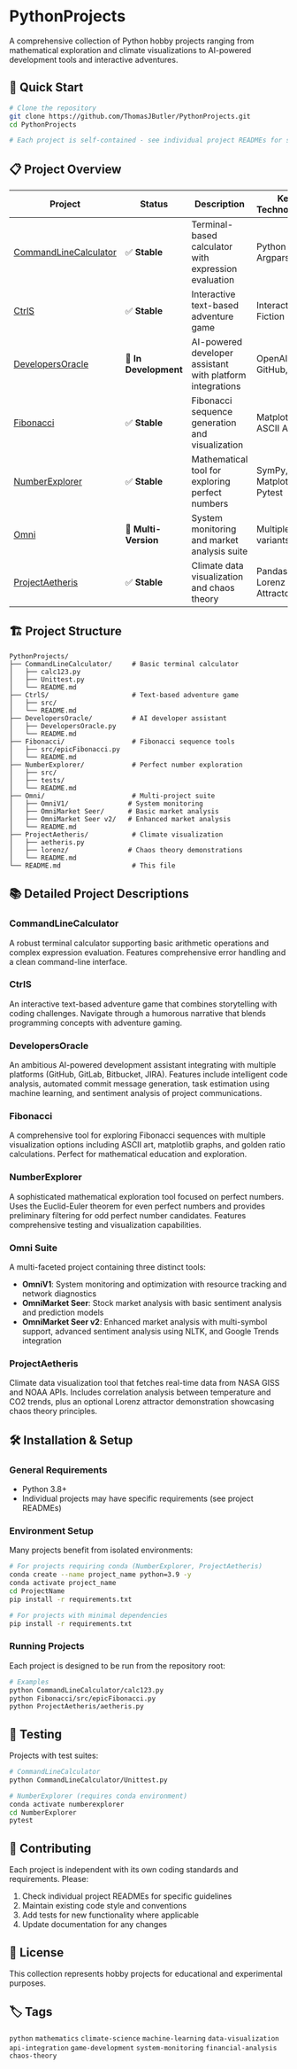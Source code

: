 # PythonProjects

A comprehensive collection of Python hobby projects ranging from mathematical exploration and climate visualizations to AI-powered development tools and interactive adventures.

## 🚀 Quick Start

```bash
# Clone the repository
git clone https://github.com/ThomasJButler/PythonProjects.git
cd PythonProjects

# Each project is self-contained - see individual project READMEs for specific setup
```

## 📋 Project Overview

| Project | Status | Description | Key Technologies |
|---------|--------|-------------|------------------|
| [CommandLineCalculator](./CommandLineCalculator/) | ✅ **Stable** | Terminal-based calculator with expression evaluation | Python AST, Argparse |
| [CtrlS](./CtrlS/) | ✅ **Stable** | Interactive text-based adventure game | Interactive Fiction |
| [DevelopersOracle](./DevelopersOracle/) | 🚧 **In Development** | AI-powered developer assistant with platform integrations | OpenAI, JIRA, GitHub, ML |
| [Fibonacci](./Fibonacci/) | ✅ **Stable** | Fibonacci sequence generation and visualization | Matplotlib, ASCII Art |
| [NumberExplorer](./NumberExplorer/) | ✅ **Stable** | Mathematical tool for exploring perfect numbers | SymPy, Matplotlib, Pytest |
| [Omni](./Omni/) | 🔄 **Multi-Version** | System monitoring and market analysis suite | Multiple variants |
| [ProjectAetheris](./ProjectAetheris/) | ✅ **Stable** | Climate data visualization and chaos theory | Pandas, APIs, Lorenz Attractor |

## 🏗️ Project Structure

```
PythonProjects/
├── CommandLineCalculator/     # Basic terminal calculator
│   ├── calc123.py
│   ├── Unittest.py
│   └── README.md
├── CtrlS/                     # Text-based adventure game
│   ├── src/
│   └── README.md
├── DevelopersOracle/          # AI developer assistant
│   ├── DevelopersOracle.py
│   └── README.md
├── Fibonacci/                 # Fibonacci sequence tools
│   ├── src/epicFibonacci.py
│   └── README.md
├── NumberExplorer/            # Perfect number exploration
│   ├── src/
│   ├── tests/
│   └── README.md
├── Omni/                      # Multi-project suite
│   ├── OmniV1/               # System monitoring
│   ├── OmniMarket Seer/      # Basic market analysis
│   ├── OmniMarket Seer v2/   # Enhanced market analysis
│   └── README.md
├── ProjectAetheris/           # Climate visualization
│   ├── aetheris.py
│   ├── lorenz/               # Chaos theory demonstrations
│   └── README.md
└── README.md                  # This file
```

## 📚 Detailed Project Descriptions

### CommandLineCalculator
A robust terminal calculator supporting basic arithmetic operations and complex expression evaluation. Features comprehensive error handling and a clean command-line interface.

### CtrlS
An interactive text-based adventure game that combines storytelling with coding challenges. Navigate through a humorous narrative that blends programming concepts with adventure gaming.

### DevelopersOracle
An ambitious AI-powered development assistant integrating with multiple platforms (GitHub, GitLab, Bitbucket, JIRA). Features include intelligent code analysis, automated commit message generation, task estimation using machine learning, and sentiment analysis of project communications.

### Fibonacci
A comprehensive tool for exploring Fibonacci sequences with multiple visualization options including ASCII art, matplotlib graphs, and golden ratio calculations. Perfect for mathematical education and exploration.

### NumberExplorer
A sophisticated mathematical exploration tool focused on perfect numbers. Uses the Euclid-Euler theorem for even perfect numbers and provides preliminary filtering for odd perfect number candidates. Features comprehensive testing and visualization capabilities.

### Omni Suite
A multi-faceted project containing three distinct tools:
- **OmniV1**: System monitoring and optimization with resource tracking and network diagnostics
- **OmniMarket Seer**: Stock market analysis with basic sentiment analysis and prediction models
- **OmniMarket Seer v2**: Enhanced market analysis with multi-symbol support, advanced sentiment analysis using NLTK, and Google Trends integration

### ProjectAetheris
Climate data visualization tool that fetches real-time data from NASA GISS and NOAA APIs. Includes correlation analysis between temperature and CO2 trends, plus an optional Lorenz attractor demonstration showcasing chaos theory principles.

## 🛠️ Installation & Setup

### General Requirements
- Python 3.8+
- Individual projects may have specific requirements (see project READMEs)

### Environment Setup
Many projects benefit from isolated environments:

```bash
# For projects requiring conda (NumberExplorer, ProjectAetheris)
conda create --name project_name python=3.9 -y
conda activate project_name
cd ProjectName
pip install -r requirements.txt

# For projects with minimal dependencies
pip install -r requirements.txt
```

### Running Projects
Each project is designed to be run from the repository root:

```bash
# Examples
python CommandLineCalculator/calc123.py
python Fibonacci/src/epicFibonacci.py
python ProjectAetheris/aetheris.py
```

## 🧪 Testing

Projects with test suites:
```bash
# CommandLineCalculator
python CommandLineCalculator/Unittest.py

# NumberExplorer (requires conda environment)
conda activate numberexplorer
cd NumberExplorer
pytest
```

## 🤝 Contributing

Each project is independent with its own coding standards and requirements. Please:
1. Check individual project READMEs for specific guidelines
2. Maintain existing code style and conventions
3. Add tests for new functionality where applicable
4. Update documentation for any changes

## 📄 License

This collection represents hobby projects for educational and experimental purposes.

## 🏷️ Tags

`python` `mathematics` `climate-science` `machine-learning` `data-visualization` `api-integration` `game-development` `system-monitoring` `financial-analysis` `chaos-theory`
